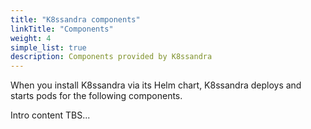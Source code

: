 ```yaml
---
title: "K8ssandra components"
linkTitle: "Components"
weight: 4
simple_list: true
description: Components provided by K8ssandra
---
```


When you install K8ssandra via its Helm chart, K8ssandra deploys and starts pods for the following components.

Intro content TBS...


